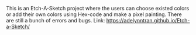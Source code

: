 This is an Etch-A-Sketch project where the users can choose existed colors or add
their own colors using Hex-code and make a pixel painting.
There are still a bunch of errors and bugs.
Link: https://adelynntran.github.io/Etch-a-Sketch/
